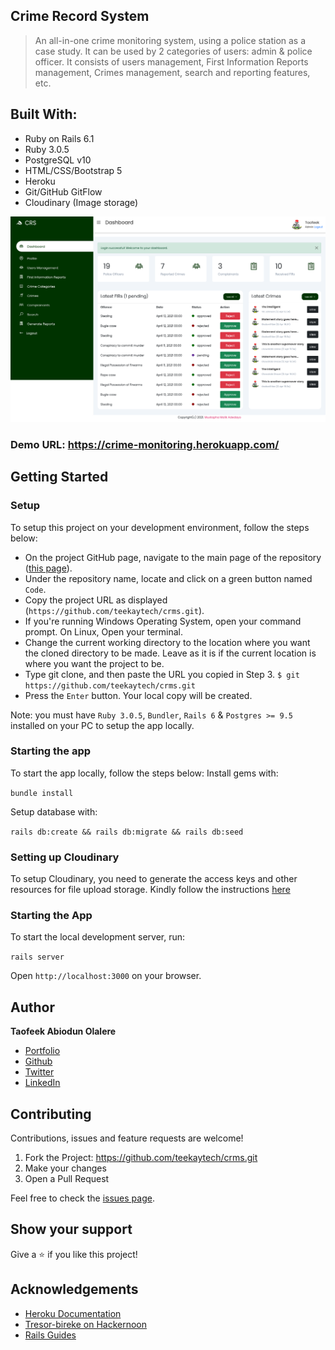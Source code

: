 ## Crime Record System

> An all-in-one crime monitoring system, using a police station as a case study.
> It can be used by 2 categories of users: admin & police officer.
> It consists of users management, First Information Reports management, Crimes management, search and reporting features, etc.

## Built With:

- Ruby on Rails 6.1
- Ruby 3.0.5
- PostgreSQL v10
- HTML/CSS/Bootstrap 5
- Heroku
- Git/GitHub GitFlow
- Cloudinary (Image storage)


![Dashboard](shot2.png)

### Demo URL: https://crime-monitoring.herokuapp.com/

## Getting Started

### Setup

To setup this project on your development environment, follow the steps below:

- On the project GitHub page, navigate to the main page of the repository ([this page](https://github.com/teekaytech/crms)).
- Under the repository name, locate and click on a green button named `Code`.
- Copy the project URL as displayed (`https://github.com/teekaytech/crms.git`).
- If you're running Windows Operating System, open your command prompt. On Linux, Open your terminal.
- Change the current working directory to the location where you want the cloned directory to be made. Leave as it is if the current location is where you want the project to be.
- Type git clone, and then paste the URL you copied in Step 3.
  `$ git https://github.com/teekaytech/crms.git`
- Press the `Enter` button. Your local copy will be created.

Note: you must have `Ruby 3.0.5`, `Bundler`, `Rails 6` & `Postgres >= 9.5` installed on your PC to setup the app locally.

### Starting the app

To start the app locally, follow the steps below:
Install gems with:

```bundle install```

Setup database with:

```rails db:create && rails db:migrate && rails db:seed```

### Setting up Cloudinary

To setup Cloudinary, you need to generate the  access keys and other resources for file upload storage.
Kindly follow the instructions [here](https://hackernoon.com/creating-image-uploader-in-rails-6-using-cloudinary-and-carrierwave-jp173u1w)

### Starting the App

To start the local development server, run:

```rails server```

Open `http://localhost:3000` on your browser.

## Author

**Taofeek Abiodun Olalere**

- [Portfolio](https://taofeekolalere.me)
- [Github](https://github.com/teekaytech/)
- [Twitter](https://twitter.com/ola_lere)
- [LinkedIn](https://www.linkedin.com/in/olaleretaofeek/)

## Contributing

Contributions, issues and feature requests are welcome!

1. Fork the Project: https://github.com/teekaytech/crms.git
2. Make your changes
2. Open a Pull Request

Feel free to check the [issues page](https://github.com/teekaytech/crms/issues).

## Show your support

Give a :star: if you like this project!

## Acknowledgements

- [Heroku Documentation](https://devcenter.heroku.com/articles/getting-started-with-rails6)
- [Tresor-bireke on Hackernoon](https://hackernoon.com/creating-image-uploader-in-rails-6-using-cloudinary-and-carrierwave-jp173u1w)
- [Rails Guides](https://guides.rubyonrails.org/v4.2.0/index.html)
